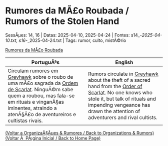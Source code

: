 ﻿
# Rumores da MÃ£o Roubada / Rumors of the Stolen Hand

SessÃµes: 14, 16 | Datas: 2025-04-10, 2025-04-24 | Fontes: s14_-_2025-04-10.txt, s16_-_2025-04-24.txt | Tags: rumor, culto, mistÃ©rio

[Rumores da MÃ£o Roubada](rumores_da_mao_roubada.png)

| PortuguÃªs | English |
|-----------|---------|
| Circulam rumores em [Greyhawk](cidade_de_greyhawk.md) sobre o roubo de uma mÃ£o sagrada da [Ordem de Scarlat](ordem_de_scarlat.md). NinguÃ©m sabe quem a roubou, mas fala-se em rituais e vinganÃ§as iminentes, atraindo a atenÃ§Ã£o de aventureiros e cultistas rivais. | Rumors circulate in [Greyhawk](cidade_de_greyhawk.md) about the theft of a sacred hand from the [Order of Scarlat](ordem_de_scarlat.md). No one knows who stole it, but talk of rituals and impending vengeance has drawn the attention of adventurers and rival cultists. |

[(Voltar a OrganizaÃ§Ãµes & Rumores / Back to Organizations & Rumors)](organizacoes.md)  
[(Voltar Ã  PÃ¡gina Inicial / Back to Home Page)](../../home.md)


























